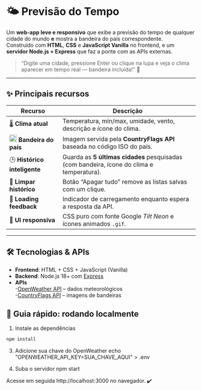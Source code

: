 # 🌤️ Previsão do Tempo

Um **web-app leve e responsivo** que exibe a previsão do tempo de qualquer cidade do mundo **e** mostra a bandeira do país correspondente.  
Construído com **HTML**, **CSS** e **JavaScript Vanilla** no frontend, e um **servidor Node.js + Express** que faz a ponte com as APIs externas.

> “Digite uma cidade, pressione Enter ou clique na lupa e veja o clima aparecer em tempo real — bandeira incluída!” 🚀

---

## ✨ Principais recursos

| Recurso | Descrição |
|---------|-----------|
| 🌡️ **Clima atual** | Temperatura, mín/max, umidade, vento, descrição e ícone do clima. |
| <img src="https://flagsapi.com/BR/flat/64.png" width="20"/> **Bandeira do país** | Imagem servida pela **CountryFlags API** baseada no código ISO do país. |
| 🕒 **Histórico inteligente** | Guarda as **5 últimas cidades** pesquisadas (com bandeira, ícone do clima e temperatura). |
| 🧹 **Limpar histórico** | Botão “Apagar tudo” remove as listas salvas com um clique. |
| 🔄 **Loading feedback** | Indicador de carregamento enquanto espera a resposta da API. |
| 🎨 **UI responsiva** | CSS puro com fonte Google *Tilt Neon* e ícones animados `.gif`. |

---

## 🛠️ Tecnologias & APIs

- **Frontend**: HTML + CSS + JavaScript (Vanilla)
- **Backend**: Node.js 18+ com [Express](https://expressjs.com/)
- **APIs**  
-[OpenWeather API](https://openweathermap.org/api) – dados meteorológicos  
-[CountryFlags API](https://countryflagsapi.com/) – imagens de bandeiras

## 🚀 Guia rápido: rodando localmente

1) Instale as dependências
```bash
npm install
```
3) Adicione sua chave do OpenWeather
echo "OPENWEATHER_API_KEY=SUA_CHAVE_AQUI" > .env

4) Suba o servidor
  npm start

Acesse em seguida http://localhost:3000 no navegador. ✔️
